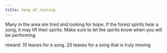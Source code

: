 ```yaml
---
title: Song of resting
---
```



Many in the area are tired and looking for hope. If the forest spirits hear a song, it may lift their spirits. Make sure to let the spirits know when you will be performing. 

reward: 10 leaves for a song. 20 leaves for a song that is truly moving